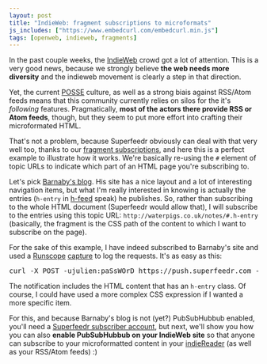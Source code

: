 ```yaml
---
layout: post
title: "IndieWeb: fragment subscriptions to microformats"
js_includes: ["https://www.embedcurl.com/embedcurl.min.js"]
tags: [openweb, indieweb, fragments]
---
```


In the past couple weeks, the [IndieWeb](http://indiewebcamp.com/) crowd got a lot of attention. This is a very good news, because we strongly believe **the web needs more diversity** and the indieweb movement is clearly a step in that direction.

Yet, the current [POSSE](http://indiewebcamp.com/POSSE) culture, as well as a strong biais against RSS/Atom feeds means that this community currently relies on silos for the it's *following* features. Pragmatically, **most of the actors there provide RSS or Atom feeds**, though, but they seem to put more effort into crafting their microformated HTML.

That's not a problem, because Superfeedr obviously can deal with that very well too, thanks to our [fragment subscriptions](http://documentation.superfeedr.com/subscribers.html#htmlfragments), and here this is a perfect example to illustrate how it works. We're basically re-using the `#` element of topic URLs to indicate which part of an HTML page you're subscribing to.

Let's pick [Barnaby's blog](http://waterpigs.co.uk/notes/). His site has a nice layout and a lot of interesting navigation items, but what I'm really interested in knowing is actually the entries (`h-entry` in [h-feed](http://microformats.org/wiki/h-feed) speak) he publishes. So, rather than subscribing to the whole HTML document (Superfeedr would allow that), I will subscribe to the entries using this topic URL: `http://waterpigs.co.uk/notes/#.h-entry` (basically, the fragment is the CSS path of the content to which I want to subscribe on the page).

For the sake of this example, I have indeed subscribed to Barnaby's site and used a [Runscope](https://www.runscope.com) [capture](https://www.runscope.com/docs/request-capture) to log the requests. It's as easy as this:

<pre width="100%" class="embedcurl" title="Subscribe to microformats">curl -X POST -ujulien:paSsWOrD https://push.superfeedr.com -d'hub.mode=subscribe' -d'hub.callback=https://n6ygb81xcek3.runscope.net' -d'hub.topic=http://waterpigs.co.uk/notes/#.h-entry' 
</pre>


The notification includes the HTML content that has an `h-entry` class. Of course, I could have used a more complex CSS expression if I wanted a more specific item.

For this, and because Barnaby's blog is not (yet?) PubSubHubbub enabled, you'll need a [Superfeedr subscriber account](http://superfeedr.com/subscriber), but next, we'll show you how you can also **enable PubSubHubbub on your IndieWeb site** so that anyone can subscribe to your microformatted content in your [indieReader](http://waterpigs.co.uk/notes/4T3FSd/) (as well as your RSS/Atom feeds) :)


